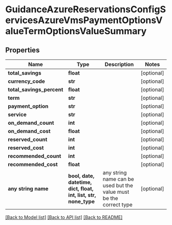 # GuidanceAzureReservationsConfigServicesAzureVmsPaymentOptionsValueTermOptionsValueSummary


## Properties
Name | Type | Description | Notes
------------ | ------------- | ------------- | -------------
**total_savings** | **float** |  | [optional] 
**currency_code** | **str** |  | [optional] 
**total_savings_percent** | **float** |  | [optional] 
**term** | **str** |  | [optional] 
**payment_option** | **str** |  | [optional] 
**service** | **str** |  | [optional] 
**on_demand_count** | **int** |  | [optional] 
**on_demand_cost** | **float** |  | [optional] 
**reserved_count** | **int** |  | [optional] 
**reserved_cost** | **int** |  | [optional] 
**recommended_count** | **int** |  | [optional] 
**recommended_cost** | **float** |  | [optional] 
**any string name** | **bool, date, datetime, dict, float, int, list, str, none_type** | any string name can be used but the value must be the correct type | [optional]

[[Back to Model list]](../README.md#documentation-for-models) [[Back to API list]](../README.md#documentation-for-api-endpoints) [[Back to README]](../README.md)


